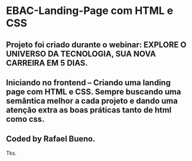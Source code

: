 # EBAC-Landing-Page com HTML e CSS

Projeto foi criado durante o webinar: EXPLORE O UNIVERSO DA TECNOLOGIA, SUA NOVA CARREIRA EM 5 DIAS.
---
Iniciando no frontend – Criando uma landing page com HTML e CSS.
Sempre buscando uma semântica melhor a cada projeto e dando uma atenção extra as boas práticas tanto de html como css.
---
Coded by Rafael Bueno.
---

Tks.
